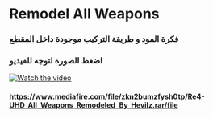 # Remodel All Weapons


### فكرة المود و طريقة التركيب موجودة داخل المقطع
### اضغط الصورة لتوجه للفيديو

[![Watch the video](https://i.ytimg.com/vi/AmpXFfB5HEA/hqdefault.jpg)](https://youtu.be/AmpXFfB5HEA)

#### <https://www.mediafire.com/file/zkn2bumzfysh0tp/Re4-UHD_All_Weapons_Remodeled_By_Hevilz.rar/file>